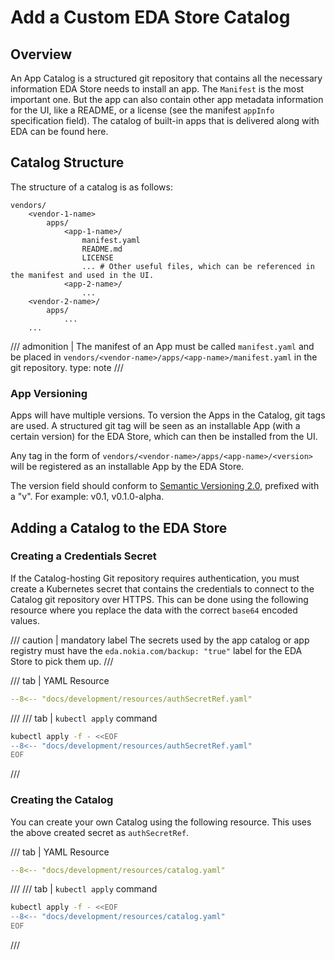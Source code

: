 # Add a Custom EDA Store Catalog

## Overview

An App Catalog is a structured git repository that contains all the necessary information EDA Store needs to install an app. The `Manifest`  is the most important one. But the app can also contain other app metadata information for the UI, like a README, or a license (see the manifest `appInfo`  specification field). The catalog of built-in apps that is delivered along with EDA can be found here.

## Catalog Structure

The structure of a catalog is as follows:

```
vendors/
    <vendor-1-name>
        apps/
            <app-1-name>/
                manifest.yaml
                README.md
                LICENSE
                ... # Other useful files, which can be referenced in the manifest and used in the UI.
            <app-2-name>/
                ...
    <vendor-2-name>/
        apps/
            ...
    ...
```

/// admonition | The manifest of an App must be called `manifest.yaml` and be placed in `vendors/<vendor-name>/apps/<app-name>/manifest.yaml` in the git repository.
    type: note
///

### App Versioning

Apps will have multiple versions. To version the Apps in the Catalog, git tags are used. A structured git tag will be seen as an installable App (with a certain version) for the EDA Store, which can then be installed from the UI.

Any tag in the form of `vendors/<vendor-name>/apps/<app-name>/<version>` will be registered as an installable App by the EDA Store.

The version field should conform to [Semantic Versioning 2.0](https://semver.org/), prefixed with a "v". For example: v0.1, v0.1.0-alpha.

## Adding a Catalog to the EDA Store

### Creating a Credentials Secret

If the Catalog-hosting Git repository requires authentication, you must create a Kubernetes secret that contains the credentials to connect to the Catalog git repository over HTTPS. This can be done using the following resource where you replace the data with the correct `base64` encoded values.

<!-- --8<-- [start:secrte-label-caution] -->
/// caution | mandatory label
The secrets used by the app catalog or app registry must have the `eda.nokia.com/backup: "true"` label for the EDA Store to pick them up.
///
<!-- --8<-- [end:secrte-label-caution] -->

/// tab | YAML Resource

```yaml
--8<-- "docs/development/resources/authSecretRef.yaml"
```

///
/// tab | `kubectl apply` command

```bash
kubectl apply -f - <<EOF
--8<-- "docs/development/resources/authSecretRef.yaml"
EOF
```

///

### Creating the Catalog

You can create your own Catalog using the following resource. This uses the above created secret as `authSecretRef`.

/// tab | YAML Resource

```yaml
--8<-- "docs/development/resources/catalog.yaml"
```

///
/// tab | `kubectl apply` command

```bash
kubectl apply -f - <<EOF
--8<-- "docs/development/resources/catalog.yaml"
EOF
```

///
